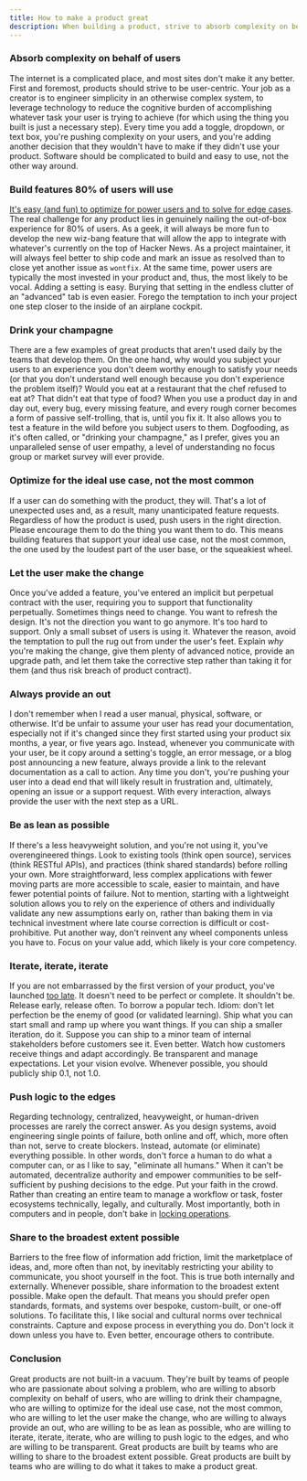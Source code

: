 ```yaml
---
title: How to make a product great
description: When building a product, strive to absorb complexity on behalf of users, build features 80% of users will use, drink your champagne, optimize for the ideal use case, not the most common, let the user make the change, always provide an out, be as lean as possible, iterate, iterate, iterate, push logic to the edges, and be transparent.
---
```


### Absorb complexity on behalf of users

The internet is a complicated place, and most sites don't make it any better. First and foremost, products should strive to be user-centric. Your job as a creator is to engineer simplicity in an otherwise complex system, to leverage technology to reduce the cognitive burden of accomplishing whatever task your user is trying to achieve (for which using the thing you built is just a necessary step). Every time you add a toggle, dropdown, or text box, you're pushing complexity on your users, and you're adding another decision that they wouldn't have to make if they didn't use your product. Software should be complicated to build and easy to use, not the other way around.

### Build features 80% of users will use

[It's easy (and fun) to optimize for power users and to solve for edge cases](https://ben.balter.com/2016/03/08/optimizing-for-power-users-and-edge-cases/). The real challenge for any product lies in genuinely nailing the out-of-box experience for 80% of users. As a geek, it will always be more fun to develop the new wiz-bang feature that will allow the app to integrate with whatever's currently on the top of Hacker News. As a project maintainer, it will always feel better to ship code and mark an issue as resolved than to close yet another issue as `wontfix`. At the same time, power users are typically the most invested in your product and, thus, the most likely to be vocal. Adding a setting is easy. Burying that setting in the endless clutter of an "advanced" tab is even easier. Forego the temptation to inch your project one step closer to the inside of an airplane cockpit.

### Drink your champagne

There are a few examples of great products that aren't used daily by the teams that develop them. On the one hand, why would you subject your users to an experience you don't deem worthy enough to satisfy your needs (or that you don't understand well enough because you don't experience the problem itself)? Would you eat at a restaurant that the chef refused to eat at? That didn't eat that type of food? When you use a product day in and day out, every bug, every missing feature, and every rough corner becomes a form of passive self-trolling, that is, until you fix it. It also allows you to test a feature in the wild before you subject users to them. Dogfooding, as it's often called, or "drinking your champagne," as I prefer, gives you an unparalleled sense of user empathy, a level of understanding no focus group or market survey will ever provide.

### Optimize for the ideal use case, not the most common

If a user can do something with the product, they will. That's a lot of unexpected uses and, as a result, many unanticipated feature requests. Regardless of how the product is used, push users in the right direction. Please encourage them to do the thing you want them to do. This means building features that support your ideal use case, not the most common, the one used by the loudest part of the user base, or the squeakiest wheel.

### Let the user make the change

Once you've added a feature, you've entered an implicit but perpetual contract with the user, requiring you to support that functionality perpetually. Sometimes things need to change. You want to refresh the design. It's not the direction you want to go anymore. It's too hard to support. Only a small subset of users is using it. Whatever the reason, avoid the temptation to pull the rug out from under the user's feet. Explain *why* you're making the change, give them plenty of advanced notice, provide an upgrade path, and let them take the corrective step rather than taking it for them (and thus risk breach of product contract).

### Always provide an out

I don't remember when I read a user manual, physical, software, or otherwise. It'd be unfair to assume your user has read your documentation, especially not if it's changed since they first started using your product six months, a year, or five years ago. Instead, whenever you communicate with your user, be it copy around a setting's toggle, an error message, or a blog post announcing a new feature, always provide a link to the relevant documentation as a call to action. Any time you don't, you're pushing your user into a dead end that will likely result in frustration and, ultimately, opening an issue or a support request. With every interaction, always provide the user with the next step as a URL.

### Be as lean as possible

If there's a less heavyweight solution, and you're not using it, you've overengineered things. Look to existing tools (think open source), services (think RESTful APIs), and practices (think shared standards) before rolling your own. More straightforward, less complex applications with fewer moving parts are more accessible to scale, easier to maintain, and have fewer potential points of failure. Not to mention, starting with a lightweight solution allows you to rely on the experience of others and individually validate any new assumptions early on, rather than baking them in via technical investment where late course correction is difficult or cost-prohibitive. Put another way, don't reinvent any wheel components unless you have to. Focus on your value add, which likely is your core competency.

### Iterate, iterate, iterate

If you are not embarrassed by the first version of your product, you've launched [too late](https://www.businessinsider.com/the-iterate-fast-and-release-often-philosophy-of-entrepreneurship-2009-11). It doesn't need to be perfect or complete. It shouldn't be. Release early, release often. To borrow a popular tech. Idiom: don't let perfection be the enemy of good (or validated learning). Ship what you can start small and ramp up where you want things. If you can ship a smaller iteration, do it. Suppose you can ship to a minor team of internal stakeholders before customers see it. Even better. Watch how customers receive things and adapt accordingly. Be transparent and manage expectations. Let your vision evolve. Whenever possible, you should publicly ship 0.1, not 1.0.

### Push logic to the edges

Regarding technology, centralized, heavyweight, or human-driven processes are rarely the correct answer. As you design systems, avoid engineering single points of failure, both online and off, which, more often than not, serve to create blockers. Instead, automate (or eliminate) everything possible. In other words, don't force a human to do what a computer can, or as I like to say, "eliminate all humans." When it can't be automated, decentralize authority and empower communities to be self-sufficient by pushing decisions to the edge. Put your faith in the crowd. Rather than creating an entire team to manage a workflow or task, foster ecosystems technically, legally, and culturally. Most importantly, both in computers and in people, don't bake in <a href="https://en.wikipedia.org/wiki/Lock_(computer_science)">locking operations</a>.

### Share to the broadest extent possible

Barriers to the free flow of information add friction, limit the marketplace of ideas, and, more often than not, by inevitably restricting your ability to communicate, you shoot yourself in the foot. This is true both internally and externally. Whenever possible, share information to the broadest extent possible. Make open the default. That means you should prefer open standards, formats, and systems over bespoke, custom-built, or one-off solutions. To facilitate this, I like social and cultural norms over technical constraints. Capture and expose process in everything you do. Don't lock it down unless you have to. Even better, encourage others to contribute.

### Conclusion

Great products are not built-in a vacuum. They're built by teams of people who are passionate about solving a problem, who are willing to absorb complexity on behalf of users, who are willing to drink their champagne, who are willing to optimize for the ideal use case, not the most common, who are willing to let the user make the change, who are willing to always provide an out, who are willing to be as lean as possible, who are willing to iterate, iterate, iterate, who are willing to push logic to the edges, and who are willing to be transparent. Great products are built by teams who are willing to share to the broadest extent possible. Great products are built by teams who are willing to do what it takes to make a product great.
